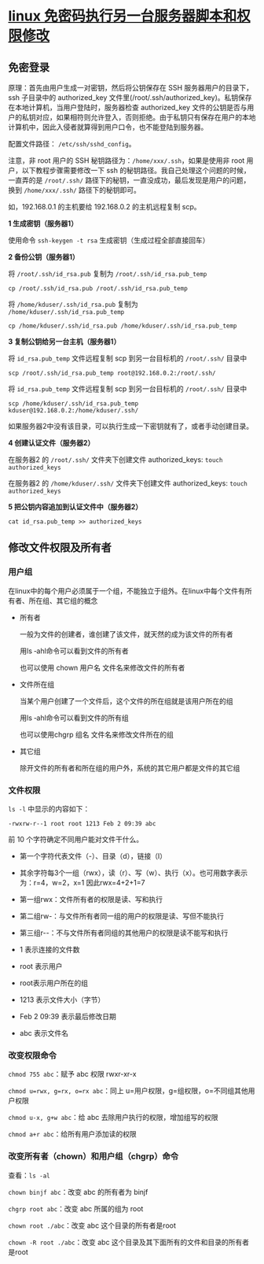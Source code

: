 # [linux 免密码执行另一台服务器脚本和权限修改](https://segmentfault.com/a/1190000024540240)

## 免密登录

原理：首先由用户生成一对密钥，然后将公钥保存在 SSH 服务器用户的目录下，ssh 子目录中的 authorized_key 文件里(/root/.ssh/authorized_key)。私钥保存在本地计算机，当用户登陆时，服务器检查 authorized_key 文件的公钥是否与用户的私钥对应，如果相符则允许登入，否则拒绝。由于私钥只有保存在用户的本地计算机中，因此入侵者就算得到用户口令，也不能登陆到服务器。

配置文件路径： `/etc/ssh/sshd_config`。

注意，非 root 用户的 SSH 秘钥路径为：`/home/xxx/.ssh`，如果是使用非 root 用户，以下教程步骤需要修改一下 ssh 的秘钥路径。我自己处理这个问题的时候，一直弄的是 `/root/.ssh/` 路径下的秘钥，一直没成功，最后发现是用户的问题，换到 `/home/xxx/.ssh/` 路径下的秘钥即可。

如，192.168.0.1 的主机要给 192.168.0.2 的主机远程复制 scp。

**1 生成密钥（服务器1）**

使用命令 `ssh-keygen -t rsa`  生成密钥（生成过程全部直接回车）

**2 备份公钥（服务器1）**

将 `/root/.ssh/id_rsa.pub` 复制为 `/root/.ssh/id_rsa.pub_temp`

`cp /root/.ssh/id_rsa.pub /root/.ssh/id_rsa.pub_temp ` 



将 `/home/kduser/.ssh/id_rsa.pub` 复制为 `/home/kduser/.ssh/id_rsa.pub_temp`

`cp /home/kduser/.ssh/id_rsa.pub /home/kduser/.ssh/id_rsa.pub_temp ` 

**3 复制公钥给另一台主机（服务器1）**

将 `id_rsa.pub_temp` 文件远程复制 scp 到另一台目标机的 `/root/.ssh/` 目录中

`scp /root/.ssh/id_rsa.pub_temp root@192.168.0.2:/root/.ssh/`



将 `id_rsa.pub_temp` 文件远程复制 scp 到另一台目标机的 `/root/.ssh/` 目录中

`scp /home/kduser/.ssh/id_rsa.pub_temp kduser@192.168.0.2:/home/kduser/.ssh/`

如果服务器2中没有该目录，可以执行生成一下密钥就有了，或者手动创建目录。

**4 创建认证文件（服务器2）**

在服务器2 的 `/root/.ssh/` 文件夹下创建文件 authorized_keys: `touch authorized_keys`



在服务器2 的 `/home/kduser/.ssh/` 文件夹下创建文件 authorized_keys: `touch authorized_keys`

**5 把公钥内容追加到认证文件中（服务器2）**

`cat id_rsa.pub_temp >> authorized_keys`



## 修改文件权限及所有者

### 用户组

在linux中的每个用户必须属于一个组，不能独立于组外。在linux中每个文件有所有者、所在组、其它组的概念

- 所有者

  一般为文件的创建者，谁创建了该文件，就天然的成为该文件的所有者

  用ls ‐ahl命令可以看到文件的所有者

  也可以使用 chown 用户名 文件名来修改文件的所有者

- 文件所在组

  当某个用户创建了一个文件后，这个文件的所在组就是该用户所在的组

  用ls ‐ahl命令可以看到文件的所有组

  也可以使用chgrp 组名 文件名来修改文件所在的组

- 其它组

  除开文件的所有者和所在组的用户外，系统的其它用户都是文件的其它组



### 文件权限

`ls -l` 中显示的内容如下：

```
-rwxrw-r‐-1 root root 1213 Feb 2 09:39 abc
```

前 10 个字符确定不同用户能对文件干什么。

- 第一个字符代表文件（-）、目录（d），链接（l）

- 其余字符每3个一组（rwx），读（r）、写（w）、执行（x）。也可用数字表示为：r=4，w=2，x=1  因此rwx=4+2+1=7

- 第一组rwx：文件所有者的权限是读、写和执行

- 第二组rw-：与文件所有者同一组的用户的权限是读、写但不能执行

- 第三组r--：不与文件所有者同组的其他用户的权限是读不能写和执行

- 1 表示连接的文件数

- root 表示用户

- root表示用户所在的组

- 1213 表示文件大小（字节）

- Feb 2 09:39 表示最后修改日期

- abc 表示文件名

### 改变权限命令

`chmod 755 abc`：赋予 abc 权限 rwxr-xr-x

`chmod u=rwx, g=rx, o=rx abc`：同上 u=用户权限，g=组权限，o=不同组其他用户权限

`chmod u-x, g+w abc`：给 abc 去除用户执行的权限，增加组写的权限

`chmod a+r abc`：给所有用户添加读的权限

### 改变所有者（chown）和用户组（chgrp）命令

查看：`ls -al`

`chown binjf abc`：改变 abc 的所有者为 binjf 

`chgrp root abc`：改变 abc 所属的组为 root



`chown root ./abc`：改变 abc 这个目录的所有者是root

`chown ‐R root ./abc`：改变 abc 这个目录及其下面所有的文件和目录的所有者是root